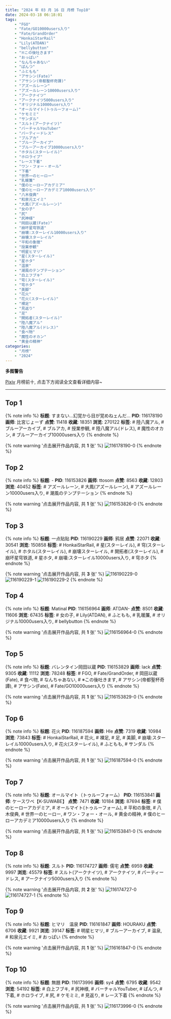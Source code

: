 ```yaml
---
title: "2024 年 03 月 16 日 月榜 Top10"
date: 2024-03-18 06:18:01
tags:
    - "FGO"
    - "Fate/GO10000users入り"
    - "Fate/GrandOrder"
    - "HonkaiStarRail"
    - "Lily(ATDAN)"
    - "bellybutton"
    - "※この後吐きます"
    - "おっぱい"
    - "なんちゃあない"
    - "ぱんつ"
    - "ふともも"
    - "アサシン(Fate)"
    - "アサシン(帝都聖杯奇譚)"
    - "アズールレーン"
    - "アズールレーン10000users入り"
    - "アークナイツ"
    - "アークナイツ5000users入り"
    - "オリジナル10000users入り"
    - "オールマイト(トゥルーフォーム)"
    - "ケモミミ"
    - "サンダル"
    - "スルト(アークナイツ)"
    - "バーチャルYouTuber"
    - "パーティードレス"
    - "ブルアカ"
    - "ブルーアーカイブ"
    - "ブルーアーカイブ10000users入り"
    - "ホタル(スターレイル)"
    - "ホロライブ"
    - "レース下着"
    - "ワン・フォー・オール"
    - "下着"
    - "世界一のヒーロー"
    - "乳暖簾"
    - "僕のヒーローアカデミア"
    - "僕のヒーローアカデミア10000users入り"
    - "八木俊典"
    - "和泉元エイミ"
    - "大鳳(アズールレーン)"
    - "女の子"
    - "尻"
    - "尻神様"
    - "岡田以蔵(Fate)"
    - "崩坏星穹铁道"
    - "崩壊:スターレイル10000users入り"
    - "崩壊スターレイル"
    - "平和の象徴"
    - "授業参観"
    - "明星ヒマリ"
    - "星(スターレイル)"
    - "星ホタ"
    - "温泉"
    - "潮風のテンプテーション"
    - "白上フブキ"
    - "穹(スターレイル)"
    - "穹ホタ"
    - "美脚"
    - "花火"
    - "花火(スターレイル)"
    - "裸足"
    - "見返り"
    - "足"
    - "開拓者(スターレイル)"
    - "陸八魔アル"
    - "陸八魔アル(ドレス)"
    - "食べ物"
    - "魔性のオカン"
    - "黄金の精神"
categories:
    - "月榜"
    - "2024"
---
```


<i class="fa fa-triangle-exclamation"></i>**多图警告**<i class="fa fa-triangle-exclamation"></i>

[Pixiv](https://www.pixiv.net/) 月榜前十, 点击下方阅读全文查看详细内容~

<!-- more -->

---

## Top 1

{% note info %}
**标题**: すまない…幻覚から目が覚めねェんだ…
**PID**: 116178190 **画师**: 比宮じょーず
**点赞**: 11418 **收藏**: 18351 **浏览**: 270122
**标签**: # 陸八魔アル, # ブルーアーカイブ, # ブルアカ, # 授業参観, # 陸八魔アル(ドレス), # 魔性のオカン, # ブルーアーカイブ10000users入り
{% endnote %}

{% note warning '点击展开作品内容, 共 **1** 张' %}
![116178190-0](https://i.pixiv.re/img-original/img/2024/02/18/19/51/19/116178190_p0.png)
{% endnote %}

## Top 2

{% note info %}
**标题**: -
**PID**: 116153826 **画师**: ttosom
**点赞**: 8563 **收藏**: 12803 **浏览**: 40452
**标签**: # アズールレーン, # 大鳳(アズールレーン), # アズールレーン10000users入り, # 潮風のテンプテーション
{% endnote %}

{% note warning '点击展开作品内容, 共 **1** 张' %}
![116153826-0](https://i.pixiv.re/img-original/img/2024/02/18/00/00/20/116153826_p0.jpg)
{% endnote %}

## Top 3

{% note info %}
**标题**: 一点贴贴
**PID**: 116190229 **画师**: 鸦居
**点赞**: 22071 **收藏**: 30541 **浏览**: 150858
**标签**: # HonkaiStarRail, # 星(スターレイル), # 穹(スターレイル), # ホタル(スターレイル), # 崩壊スターレイル, # 開拓者(スターレイル), # 崩坏星穹铁道, # 星ホタ, # 崩壊:スターレイル10000users入り, # 穹ホタ
{% endnote %}

{% note warning '点击展开作品内容, 共 **3** 张' %}
![116190229-0](https://i.pixiv.re/img-original/img/2024/02/19/01/08/15/116190229_p0.jpg)
![116190229-1](https://i.pixiv.re/img-original/img/2024/02/19/01/08/15/116190229_p1.jpg)
![116190229-2](https://i.pixiv.re/img-original/img/2024/02/19/01/08/15/116190229_p2.jpg)
{% endnote %}

## Top 4

{% note info %}
**标题**: Matinal
**PID**: 116156964 **画师**: ATDAN-
**点赞**: 8501 **收藏**: 11606 **浏览**: 67435
**标签**: # 女の子, # Lily(ATDAN), # ふともも, # 乳暖簾, # オリジナル10000users入り, # bellybutton
{% endnote %}

{% note warning '点击展开作品内容, 共 **1** 张' %}
![116156964-0](https://i.pixiv.re/img-original/img/2024/02/18/03/03/03/116156964_p0.png)
{% endnote %}

## Top 5

{% note info %}
**标题**: バレンタイン岡田以蔵
**PID**: 116153829 **画师**: lack
**点赞**: 9305 **收藏**: 11112 **浏览**: 78248
**标签**: # FGO, # Fate/GrandOrder, # 岡田以蔵(Fate), # 食べ物, # なんちゃあない, # ※この後吐きます, # アサシン(帝都聖杯奇譚), # アサシン(Fate), # Fate/GO10000users入り
{% endnote %}

{% note warning '点击展开作品内容, 共 **1** 张' %}
![116153829-0](https://i.pixiv.re/img-original/img/2024/02/18/00/00/21/116153829_p0.png)
{% endnote %}

## Top 6

{% note info %}
**标题**: 花火
**PID**: 116187594 **画师**: Hle
**点赞**: 7319 **收藏**: 10984 **浏览**: 73843
**标签**: # HonkaiStarRail, # 花火, # 裸足, # 足, # 美脚, # 崩壊:スターレイル10000users入り, # 花火(スターレイル), # ふともも, # サンダル
{% endnote %}

{% note warning '点击展开作品内容, 共 **1** 张' %}
![116187594-0](https://i.pixiv.re/img-original/img/2024/02/18/23/58/45/116187594_p0.jpg)
{% endnote %}

## Top 7

{% note info %}
**标题**: オールマイト（トゥルーフォーム）
**PID**: 116153841 **画师**: ケースワベ【K-SUWABE】
**点赞**: 7471 **收藏**: 10184 **浏览**: 87694
**标签**: # 僕のヒーローアカデミア, # オールマイト(トゥルーフォーム), # 平和の象徴, # 八木俊典, # 世界一のヒーロー, # ワン・フォー・オール, # 黄金の精神, # 僕のヒーローアカデミア10000users入り
{% endnote %}

{% note warning '点击展开作品内容, 共 **1** 张' %}
![116153841-0](https://i.pixiv.re/img-original/img/2024/02/18/00/00/22/116153841_p0.jpg)
{% endnote %}

## Top 8

{% note info %}
**标题**: スルト
**PID**: 116174727 **画师**: 儒宅
**点赞**: 6959 **收藏**: 9997 **浏览**: 45579
**标签**: # スルト(アークナイツ), # アークナイツ, # パーティードレス, # アークナイツ5000users入り
{% endnote %}

{% note warning '点击展开作品内容, 共 **2** 张' %}
![116174727-0](https://i.pixiv.re/img-original/img/2024/02/18/19/42/22/116174727_p0.jpg)
![116174727-1](https://i.pixiv.re/img-original/img/2024/02/18/19/42/22/116174727_p1.jpg)
{% endnote %}

## Top 9

{% note info %}
**标题**: ヒマリ　温泉
**PID**: 116161847 **画师**: HOURAKU
**点赞**: 6706 **收藏**: 9921 **浏览**: 39147
**标签**: # 明星ヒマリ, # ブルーアーカイブ, # 温泉, # 和泉元エイミ, # おっぱい
{% endnote %}

{% note warning '点击展开作品内容, 共 **1** 张' %}
![116161847-0](https://i.pixiv.re/img-original/img/2024/02/18/08/00/02/116161847_p0.jpg)
{% endnote %}

## Top 10

{% note info %}
**标题**: 無題
**PID**: 116173996 **画师**: sy4
**点赞**: 6795 **收藏**: 9542 **浏览**: 54192
**标签**: # 白上フブキ, # 尻神様, # バーチャルYouTuber, # ぱんつ, # 下着, # ホロライブ, # 尻, # ケモミミ, # 見返り, # レース下着
{% endnote %}

{% note warning '点击展开作品内容, 共 **1** 张' %}
![116173996-0](https://i.pixiv.re/img-original/img/2024/02/18/17/36/40/116173996_p0.png)
{% endnote %}
